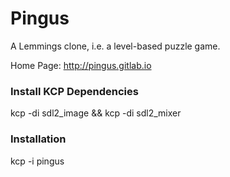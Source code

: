 # Pingus

A Lemmings clone, i.e. a level-based puzzle game.

Home Page: http://pingus.gitlab.io

### Install KCP Dependencies

kcp -di sdl2_image && kcp -di sdl2_mixer

### Installation

kcp -i pingus
